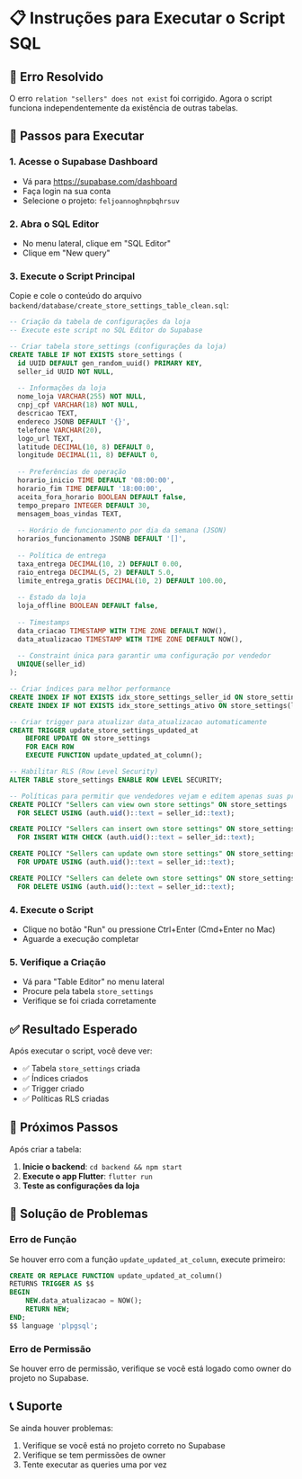 # 📋 Instruções para Executar o Script SQL

## 🚨 Erro Resolvido

O erro `relation "sellers" does not exist` foi corrigido. Agora o script funciona independentemente da existência de outras tabelas.

## 📝 Passos para Executar

### 1. Acesse o Supabase Dashboard
- Vá para https://supabase.com/dashboard
- Faça login na sua conta
- Selecione o projeto: `feljoannoghnpbqhrsuv`

### 2. Abra o SQL Editor
- No menu lateral, clique em "SQL Editor"
- Clique em "New query"

### 3. Execute o Script Principal
Copie e cole o conteúdo do arquivo `backend/database/create_store_settings_table_clean.sql`:

```sql
-- Criação da tabela de configurações da loja
-- Execute este script no SQL Editor do Supabase

-- Criar tabela store_settings (configurações da loja)
CREATE TABLE IF NOT EXISTS store_settings (
  id UUID DEFAULT gen_random_uuid() PRIMARY KEY,
  seller_id UUID NOT NULL,
  
  -- Informações da loja
  nome_loja VARCHAR(255) NOT NULL,
  cnpj_cpf VARCHAR(18) NOT NULL,
  descricao TEXT,
  endereco JSONB DEFAULT '{}',
  telefone VARCHAR(20),
  logo_url TEXT,
  latitude DECIMAL(10, 8) DEFAULT 0,
  longitude DECIMAL(11, 8) DEFAULT 0,
  
  -- Preferências de operação
  horario_inicio TIME DEFAULT '08:00:00',
  horario_fim TIME DEFAULT '18:00:00',
  aceita_fora_horario BOOLEAN DEFAULT false,
  tempo_preparo INTEGER DEFAULT 30,
  mensagem_boas_vindas TEXT,
  
  -- Horário de funcionamento por dia da semana (JSON)
  horarios_funcionamento JSONB DEFAULT '[]',
  
  -- Política de entrega
  taxa_entrega DECIMAL(10, 2) DEFAULT 0.00,
  raio_entrega DECIMAL(5, 2) DEFAULT 5.0,
  limite_entrega_gratis DECIMAL(10, 2) DEFAULT 100.00,
  
  -- Estado da loja
  loja_offline BOOLEAN DEFAULT false,
  
  -- Timestamps
  data_criacao TIMESTAMP WITH TIME ZONE DEFAULT NOW(),
  data_atualizacao TIMESTAMP WITH TIME ZONE DEFAULT NOW(),
  
  -- Constraint única para garantir uma configuração por vendedor
  UNIQUE(seller_id)
);

-- Criar índices para melhor performance
CREATE INDEX IF NOT EXISTS idx_store_settings_seller_id ON store_settings(seller_id);
CREATE INDEX IF NOT EXISTS idx_store_settings_ativo ON store_settings(loja_offline);

-- Criar trigger para atualizar data_atualizacao automaticamente
CREATE TRIGGER update_store_settings_updated_at
    BEFORE UPDATE ON store_settings
    FOR EACH ROW
    EXECUTE FUNCTION update_updated_at_column();

-- Habilitar RLS (Row Level Security)
ALTER TABLE store_settings ENABLE ROW LEVEL SECURITY;

-- Políticas para permitir que vendedores vejam e editem apenas suas próprias configurações
CREATE POLICY "Sellers can view own store settings" ON store_settings
  FOR SELECT USING (auth.uid()::text = seller_id::text);

CREATE POLICY "Sellers can insert own store settings" ON store_settings
  FOR INSERT WITH CHECK (auth.uid()::text = seller_id::text);

CREATE POLICY "Sellers can update own store settings" ON store_settings
  FOR UPDATE USING (auth.uid()::text = seller_id::text);

CREATE POLICY "Sellers can delete own store settings" ON store_settings
  FOR DELETE USING (auth.uid()::text = seller_id::text);
```

### 4. Execute o Script
- Clique no botão "Run" ou pressione Ctrl+Enter (Cmd+Enter no Mac)
- Aguarde a execução completar

### 5. Verifique a Criação
- Vá para "Table Editor" no menu lateral
- Procure pela tabela `store_settings`
- Verifique se foi criada corretamente

## ✅ Resultado Esperado

Após executar o script, você deve ver:
- ✅ Tabela `store_settings` criada
- ✅ Índices criados
- ✅ Trigger criado
- ✅ Políticas RLS criadas

## 🚀 Próximos Passos

Após criar a tabela:
1. **Inicie o backend**: `cd backend && npm start`
2. **Execute o app Flutter**: `flutter run`
3. **Teste as configurações da loja**

## 🐛 Solução de Problemas

### Erro de Função
Se houver erro com a função `update_updated_at_column`, execute primeiro:

```sql
CREATE OR REPLACE FUNCTION update_updated_at_column()
RETURNS TRIGGER AS $$
BEGIN
    NEW.data_atualizacao = NOW();
    RETURN NEW;
END;
$$ language 'plpgsql';
```

### Erro de Permissão
Se houver erro de permissão, verifique se você está logado como owner do projeto no Supabase.

## 📞 Suporte

Se ainda houver problemas:
1. Verifique se você está no projeto correto no Supabase
2. Verifique se tem permissões de owner
3. Tente executar as queries uma por vez
